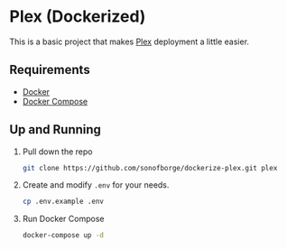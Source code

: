 # Plex (Dockerized)

This is a basic project that makes [Plex](https://www.plex.tv/) deployment a little easier.

## Requirements

*   [Docker](https://docs.docker.com/install/)
*   [Docker Compose](https://docs.docker.com/compose/install/)

## Up and Running

1.  Pull down the repo

    ```sh
    git clone https://github.com/sonofborge/dockerize-plex.git plex
    ```

1.  Create and modify `.env` for your needs.

    ```sh
    cp .env.example .env
    ```

1.  Run Docker Compose

    ```sh
    docker-compose up -d
    ```
